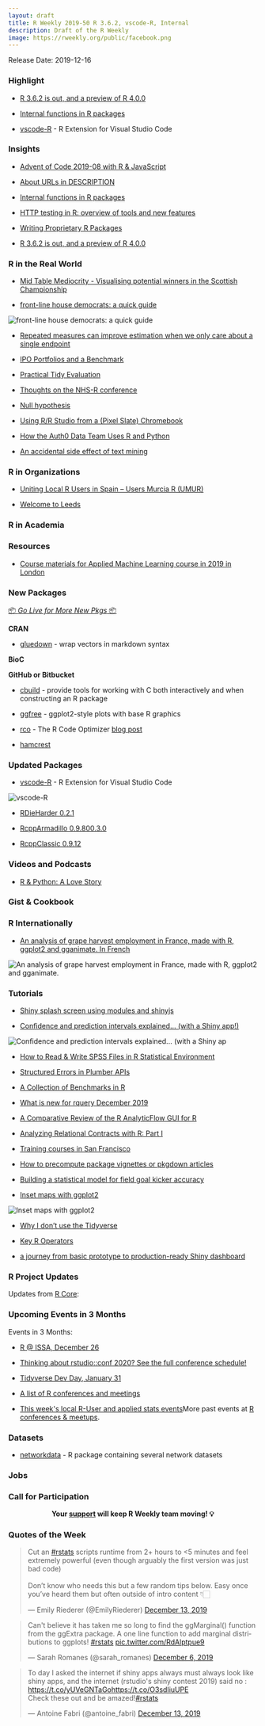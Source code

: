 ```yaml
---
layout: draft
title: R Weekly 2019-50 R 3.6.2, vscode-R, Internal
description: Draft of the R Weekly
image: https://rweekly.org/public/facebook.png
---
```


Release Date: 2019-12-16

###  Highlight

+ [R 3.6.2 is out, and a preview of R 4.0.0](https://blog.revolutionanalytics.com/2019/12/preview-of-r-400.html)

+ [Internal functions in R packages](https://blog.r-hub.io/2019/12/12/internal-functions/)

+ [vscode-R](https://github.com/Ikuyadeu/vscode-R) - R Extension for Visual Studio Code

### Insights

+ [Advent of Code 2019-08 with R & JavaScript](https://colinfay.me/aoc-2019-08/)

+ [About URLs in DESCRIPTION](https://blog.r-hub.io/2019/12/10/urls/)

+ [Internal functions in R packages](https://blog.r-hub.io/2019/12/12/internal-functions/)

+ [HTTP testing in R: overview of tools and new features](https://ropensci.org/technotes/2019/12/11/http-testing/)

+ [Writing Proprietary R Packages](https://unconj.ca/blog/writing-proprietary-r-packages.html)

+ [R 3.6.2 is out, and a preview of R 4.0.0](https://blog.revolutionanalytics.com/2019/12/preview-of-r-400.html)

### R in the Real World

+ [Mid Table Mediocrity - Visualising potential winners in the Scottish Championship](https://johnmackintosh.com/2018-08-11-mid-table-mediocrity/)

+ [front-line house democrats: a quick guide](https://www.jtimm.net/2019/12/13/frontline-democrats/)


![front-line house democrats: a quick guide](https://raw.githubusercontent.com/rweekly/image/master/2019/trump.png)

+ [Repeated measures can improve estimation when we only care about a single endpoint](https://www.rdatagen.net/post/using-repeated-measures-might-improve-effect-estimation-even-when-single-endpoint-is-the-focus/)

+ [IPO Portfolios and a Benchmark](https://rviews.rstudio.com/2019/12/11/ipo-portfolios-and-a-benchmark/)

+ [Practical Tidy Evaluation](https://jessecambon.github.io/2019/12/08/practical-tidy-evaluation.html)

+ [Thoughts on the NHS-R conference](https://johnmackintosh.com/2018-10-31-thoughts-on-the-nhs-r-conference/)

+ [Null hypothesis](https://osm.netlify.com/post/valuation-3/)

+ [Using R/R Studio from a (Pixel Slate) Chromebook](https://joshuamrosenberg.com/post/2019/12/10/using-r-r-studio-from-a-pixel-slate-chromebook/)

+ [How the Auth0 Data Team Uses R and Python](https://auth0.com/blog/how-the-auth0-data-team-uses-r-and-python/)

+ [An accidental side effect of text mining](https://dataatomic.com/r/text-mining-tutorial/)

<!-- + [MERRY CRISPMAS - a festive, data-driven short story](https://merry-crispmas.netlify.com/) -->

###  R in Organizations

+ [Uniting Local R Users in Spain – Users Murcia R (UMUR)](https://www.r-consortium.org/blog/2019/12/11/uniting-local-r-users-in-spain-users-murcia-r-umur)

+ [Welcome to Leeds](https://nhsrcommunity.com/blog/welcome-to-leeds/)



###  R in Academia



###  Resources

+ [Course materials for Applied Machine Learning course in 2019 in London](https://github.com/topepo/aml-london-2019)

###  New Packages

<p class="added-hostname"><a href="https://rweekly.org/live" target="_blank" class="externalLink">📦 <i>Go Live for More New Pkgs</i> 📦</a></p>

**CRAN**

+ [gluedown](https://kiernann.com/gluedown/) - wrap vectors in markdown syntax

**BioC**



**GitHub or Bitbucket**

+ [cbuild](https://davisvaughan.github.io/cbuild/) -  provide tools for working with C both interactively and when constructing an R package

+ [ggfree](https://github.com/ArtPoon/ggfree) - ggplot2-style plots with base R graphics


+ [rco](https://github.com/jcrodriguez1989/rco) - The R Code Optimizer [blog post](https://coder93.code.blog/2019/12/11/rco-make-your-r-code-run-faster-today/)

+ [hamcrest](https://github.com/bedatadriven/hamcrest)

### Updated Packages

+ [vscode-R](https://github.com/Ikuyadeu/vscode-R) - R Extension for Visual Studio Code

![vscode-R](https://raw.githubusercontent.com/rweekly/image/master/2019/vscode-r.png)

+ [RDieHarder 0.2.1](http://dirk.eddelbuettel.com/blog/2019/12/07#rdieharder_0.2.1)

+ [RcppArmadillo 0.9.800.3.0](http://dirk.eddelbuettel.com/blog/2019/12/07#rcpparmadillo_0.9.800.3.0)

+ [RcppClassic 0.9.12](http://dirk.eddelbuettel.com/blog/2019/12/09#rcppclassic_0.9.12)

###  Videos and Podcasts

+ [R & Python: A Love Story](https://rstudio.com/solutions/r-and-python/)

### Gist & Cookbook



### R Internationally

+ [An analysis of grape harvest employment in France, made with R, ggplot2 and gganimate. In French](https://tvroylandt.netlify.com/post/vendanges/)

![An analysis of grape harvest employment in France, made with R, ggplot2 and gganimate.](https://raw.githubusercontent.com/rweekly/image/master/2019/french-map.gif)

###  Tutorials

+ [Shiny splash screen using modules and shinyjs](https://www.radmuzom.com/2019/12/11/shiny-splash-screen-using-modules-and-shinyjs/)

+ [Confidence and prediction intervals explained... (with a Shiny app!)](https://adisarid.github.io/post/2019-12-13-confidence_prediction_intervals_explained/)

![Confidence and prediction intervals explained... (with a Shiny ap](https://raw.githubusercontent.com/rweekly/image/master/2019/prediction.png)

+ [How to Read & Write SPSS Files in R Statistical Environment](https://www.marsja.se/how-to-read-write-spss-files-in-the-r-statistical-environment/)

+ [Structured Errors in Plumber APIs](https://unconj.ca/blog/structured-errors-in-plumber-apis.html)

+ [A Collection of Benchmarks in R](https://www.statworx.com/de/blog/a-collection-of-benchmarks-in-r/)

+ [What is new for rquery December 2019](http://www.win-vector.com/blog/2019/12/what-is-new-for-rquery-december-2019/)

+ [A Comparative Review of the R AnalyticFlow GUI for R](http://r4stats.com/2019/12/09/r-analyticflow/)

+ [Analyzing Relational Contracts with R: Part I](https://skranz.github.io//r/2019/12/10/RelationalContractsBlog1.html)

+ [Training courses in San Francisco](https://www.jumpingrivers.com/blog/r-training-courses-san-francisco/)

+ [How to precompute package vignettes or pkgdown articles](https://ropensci.org/technotes/2019/12/08/precompute-vignettes/)

+ [Building a statistical model for field goal kicker accuracy](https://jacob-long.com/post/kickers-methods-notes/)

+ [Inset maps with ggplot2](https://geocompr.github.io/post/2019/ggplot2-inset-maps/)

![Inset maps with ggplot2](https://raw.githubusercontent.com/rweekly/image/master/2019/insert-map.png)

+ [Why I don’t use the Tidyverse](https://blog.ephorie.de/why-i-dont-use-the-tidyverse)

+ [Key R Operators](https://www.jumpingrivers.com/blog/r-overview-operators/)

+ [a journey from basic prototype to production-ready Shiny dashboard](https://appsilon.com/journey-from-basic-prototype-to-production-ready-shiny-dashboard/)

<!--<div class="post-more-begin></div><div class="post-more-end"></div>-->

###  R Project Updates

Updates from [R Core](http://developer.r-project.org/blosxom.cgi/R-devel/NEWS):


###  Upcoming Events in 3 Months

Events in 3 Months:

+ [R @ ISSA, December 26](https://r-iisa2019.rbind.io/)

+ [Thinking about rstudio::conf 2020? See the full conference schedule!](https://blog.rstudio.com/2019/11/25/thinking-about-rstudio-conf-2020-see-the-full-conference-schedule/)

+ [Tidyverse Dev Day, January 31](https://www.tidyverse.org/blog/2019/11/tidyverse-dev-day-2020/)

+ [A list of R conferences and meetings](https://jumpingrivers.github.io/meetingsR/events.html)

+ [This week's local R-User and applied stats events](https://community.rstudio.com/c/irl)More past events at [R conferences & meetups](https://conf.rweekly.org).


### Datasets

+ [networkdata](https://github.com/schochastics/networkdata) - R package containing several network datasets


### Jobs




###  Call for Participation


<p class="hide-support added-hostname support-rweekly" style="text-align: center;font-weight: bold;">Your <a class="non-visited externalLink" href="https://www.patreon.com/rweekly" onclick="pas(this)">support</a> will keep R Weekly team moving! 💡</p>

###  Quotes of the Week

<blockquote class="twitter-tweet"><p lang="en" dir="ltr">Cut an <a href="https://twitter.com/hashtag/rstats?src=hash&amp;ref_src=twsrc%5Etfw">#rstats</a> scripts runtime from 2+ hours to &lt;5 minutes and feel extremely powerful (even though arguably the first version was just bad code)<br><br>Don’t know who needs this but a few random tips below. Easy once you’ve heard them but often outside of intro content 👇🏻</p>&mdash; Emily Riederer (@EmilyRiederer) <a href="https://twitter.com/EmilyRiederer/status/1205281656741015555?ref_src=twsrc%5Etfw">December 13, 2019</a></blockquote>

<blockquote class="twitter-tweet"><p lang="en" dir="ltr">Can&#39;t believe it has taken me so long to find the ggMarginal() function from the ggExtra package. A one line function to add marginal distributions to ggplots! <a href="https://twitter.com/hashtag/rstats?src=hash&amp;ref_src=twsrc%5Etfw">#rstats</a> <a href="https://t.co/RdAlptpue9">pic.twitter.com/RdAlptpue9</a></p>&mdash; Sarah Romanes (@sarah_romanes) <a href="https://twitter.com/sarah_romanes/status/1202800013048303616?ref_src=twsrc%5Etfw">December 6, 2019</a></blockquote>

<blockquote class="twitter-tweet"><p lang="en" dir="ltr">To day I asked the internet if shiny apps always must always look like shiny apps, and the internet (rstudio&#39;s shiny contest 2019) said no : <a href="https://t.co/yUVeGNTaGo">https://t.co/yUVeGNTaGo</a><a href="https://t.co/O3sdIiuUPE">https://t.co/O3sdIiuUPE</a><br>Check these out and be amazed!<a href="https://twitter.com/hashtag/rstats?src=hash&amp;ref_src=twsrc%5Etfw">#rstats</a></p>&mdash; Antoine Fabri (@antoine_fabri) <a href="https://twitter.com/antoine_fabri/status/1205510407693242368?ref_src=twsrc%5Etfw">December 13, 2019</a></blockquote>

<script async src="https://platform.twitter.com/widgets.js" charset="utf-8"></script>
